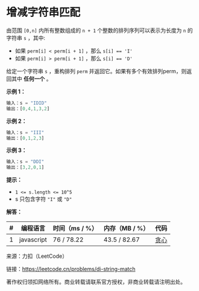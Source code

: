 # 增减字符串匹配

由范围 `[0,n]` 内所有整数组成的 `n + 1` 个整数的排列序列可以表示为长度为 `n` 的字符串 `s` ，其中:

- 如果 `perm[i] < perm[i + 1]` ，那么 `s[i] == 'I'`
- 如果 `perm[i] > perm[i + 1]` ，那么 `s[i] == 'D'`

给定一个字符串 `s` ，重构排列 `perm` 并返回它。如果有多个有效排列perm，则返回其中 **任何一个** 。

**示例 1：**

``` javascript
输入：s = "IDID"
输出：[0,4,1,3,2]
```

**示例 2：**

``` javascript
输入：s = "III"
输出：[0,1,2,3]
```

**示例 3：**

``` javascript
输入：s = "DDI"
输出：[3,2,0,1]
```

**提示：**

- `1 <= s.length <= 10^5`
- s 只包含字符 `"I"` 或 `"D"`

**解答：**

**#**|**编程语言**|**时间（ms / %）**|**内存（MB / %）**|**代码**
--|--|--|--|--
1|javascript|76 / 78.22|43.5 / 82.67|[贪心](./javascript/ac_v1.js)

来源：力扣（LeetCode）

链接：https://leetcode.cn/problems/di-string-match

著作权归领扣网络所有。商业转载请联系官方授权，非商业转载请注明出处。
